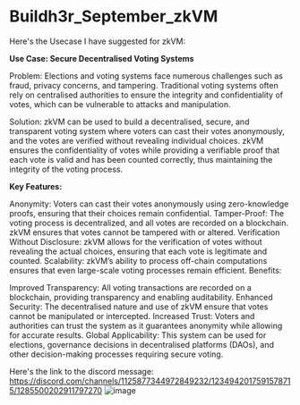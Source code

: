 # Buildh3r_September_zkVM

Here's the Usecase I have suggested for zkVM:

**Use Case: Secure Decentralised Voting Systems**

Problem: Elections and voting systems face numerous challenges such as fraud, privacy concerns, and tampering. Traditional voting systems often rely on centralised authorities to ensure the integrity and confidentiality of votes, which can be vulnerable to attacks and manipulation.

Solution: zkVM can be used to build a decentralised, secure, and transparent voting system where voters can cast their votes anonymously, and the votes are verified without revealing individual choices. zkVM ensures the confidentiality of votes while providing a verifiable proof that each vote is valid and has been counted correctly, thus maintaining the integrity of the voting process.

**Key Features:**

Anonymity: Voters can cast their votes anonymously using zero-knowledge proofs, ensuring that their choices remain confidential.
Tamper-Proof: The voting process is decentralized, and all votes are recorded on a blockchain. zkVM ensures that votes cannot be tampered with or altered.
Verification Without Disclosure: zkVM allows for the verification of votes without revealing the actual choices, ensuring that each vote is legitimate and counted.
Scalability: zkVM’s ability to process off-chain computations ensures that even large-scale voting processes remain efficient.
Benefits:

Improved Transparency: All voting transactions are recorded on a blockchain, providing transparency and enabling auditability.
Enhanced Security: The decentralised nature and use of zkVM ensure that votes cannot be manipulated or intercepted.
Increased Trust: Voters and authorities can trust the system as it guarantees anonymity while allowing for accurate results.
Global Applicability: This system can be used for elections, governance decisions in decentralised platforms (DAOs), and other decision-making processes requiring secure voting.


Here's the link to the discord message: https://discord.com/channels/1125877344972849232/1234942017591578715/1285500202911797270
![image](https://github.com/user-attachments/assets/a731d8db-cff1-41e8-b8ef-5a55620a4310)
